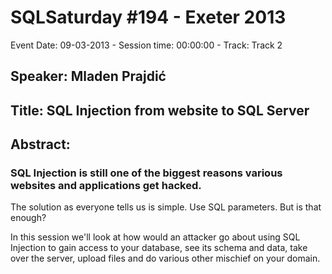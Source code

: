 # SQLSaturday #194 - Exeter 2013
Event Date: 09-03-2013 - Session time: 00:00:00 - Track: Track 2
## Speaker: Mladen Prajdić
## Title: SQL Injection from website to SQL Server
## Abstract:
### SQL Injection is still one of the biggest reasons various websites and applications get hacked.
The solution as everyone tells us is simple. Use SQL parameters. But is that enough?
 
In this session we'll look at how would an attacker go about using SQL Injection to gain access to your database, see its schema and data, take over the server, upload files and do various other mischief on your domain.
